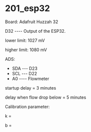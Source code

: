 # 201_esp32
 
Board: Adafruit Huzzah 32

D32 ---- Output of the ESP32.


lower limit: 1027 mV

higher limit: 1080 mV



ADS: 
 - SDA --- D23
 - SCL --- D22
 - A0 ---- Flowmeter

startup delay = 3 minutes

delay when flow drop below = 5 minutes

Calibration parameter:

k = 

b = 
